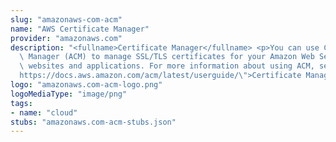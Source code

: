 ```yaml
---
slug: "amazonaws-com-acm"
name: "AWS Certificate Manager"
provider: "amazonaws.com"
description: "<fullname>Certificate Manager</fullname> <p>You can use Certificate\
  \ Manager (ACM) to manage SSL/TLS certificates for your Amazon Web Services-based\
  \ websites and applications. For more information about using ACM, see the <a href=\"\
  https://docs.aws.amazon.com/acm/latest/userguide/\">Certificate Manager User Guide</a>.</p>"
logo: "amazonaws.com-acm-logo.png"
logoMediaType: "image/png"
tags:
- name: "cloud"
stubs: "amazonaws.com-acm-stubs.json"
---
```

